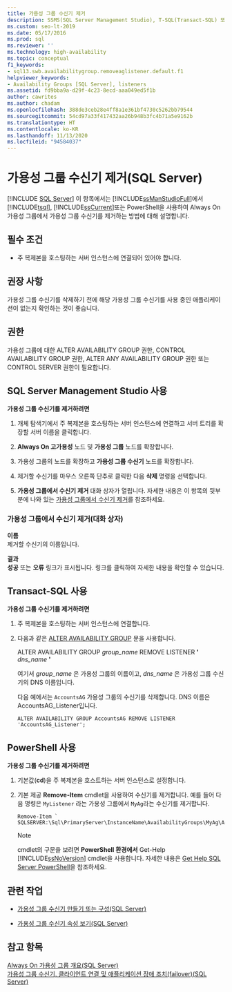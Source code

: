 ```yaml
---
title: 가용성 그룹 수신기 제거
description: SSMS(SQL Server Management Studio), T-SQL(Transact-SQL) 또는 SQL PowerShell을 사용하여 Always On 가용성 그룹 수신기를 제거하는 방법을 설명합니다.
ms.custom: seo-lt-2019
ms.date: 05/17/2016
ms.prod: sql
ms.reviewer: ''
ms.technology: high-availability
ms.topic: conceptual
f1_keywords:
- sql13.swb.availabilitygroup.removeaglistener.default.f1
helpviewer_keywords:
- Availability Groups [SQL Server], listeners
ms.assetid: fd9bba9a-d29f-4c23-8ecd-aaa049ed5f1b
author: cawrites
ms.author: chadam
ms.openlocfilehash: 388de3ceb28e4ff8a1e361bf4730c5262bb79544
ms.sourcegitcommit: 54cd97a33f417432aa26b948b3fc4b71a5e9162b
ms.translationtype: HT
ms.contentlocale: ko-KR
ms.lasthandoff: 11/13/2020
ms.locfileid: "94584037"
---
```

# <a name="remove-an-availability-group-listener-sql-server"></a>가용성 그룹 수신기 제거(SQL Server)
[!INCLUDE [SQL Server](../../../includes/applies-to-version/sqlserver.md)]
  이 항목에서는 [!INCLUDE[ssManStudioFull](../../../includes/ssmanstudiofull-md.md)]에서 [!INCLUDE[tsql](../../../includes/tsql-md.md)], [!INCLUDE[ssCurrent](../../../includes/sscurrent-md.md)]또는 PowerShell을 사용하여 Always On 가용성 그룹에서 가용성 그룹 수신기를 제거하는 방법에 대해 설명합니다.  
  
  
##  <a name="prerequisites"></a><a name="Prerequisites"></a> 필수 조건  
  
-   주 복제본을 호스팅하는 서버 인스턴스에 연결되어 있어야 합니다.  
  
##  <a name="recommendations"></a><a name="Recommendations"></a> 권장 사항  
 가용성 그룹 수신기를 삭제하기 전에 해당 가용성 그룹 수신기를 사용 중인 애플리케이션이 없는지 확인하는 것이 좋습니다.  
 
  
##  <a name="permissions"></a><a name="Permissions"></a> 권한  
 가용성 그룹에 대한 ALTER AVAILABILITY GROUP 권한, CONTROL AVAILABILITY GROUP 권한, ALTER ANY AVAILABILITY GROUP 권한 또는 CONTROL SERVER 권한이 필요합니다.  
  
##  <a name="using-sql-server-management-studio"></a><a name="SSMSProcedure"></a> SQL Server Management Studio 사용  
 **가용성 그룹 수신기를 제거하려면**  
  
1.  개체 탐색기에서 주 복제본을 호스팅하는 서버 인스턴스에 연결하고 서버 트리를 확장할 서버 이름을 클릭합니다.  
  
2.  **Always On 고가용성** 노드 및 **가용성 그룹** 노드를 확장합니다.  
  
3.  가용성 그룹의 노드를 확장하고 **가용성 그룹 수신기** 노드를 확장합니다.  
  
4.  제거할 수신기를 마우스 오른쪽 단추로 클릭한 다음 **삭제** 명령을 선택합니다.  
  
5.  **가용성 그룹에서 수신기 제거** 대화 상자가 열립니다. 자세한 내용은 이 항목의 뒷부분에 나와 있는 [가용성 그룹에서 수신기 제거](#AgListenerPropertiesDialog)를 참조하세요.  
  
###  <a name="remove-listener-from-availability-group-dialog-box"></a><a name="AgListenerPropertiesDialog"></a> 가용성 그룹에서 수신기 제거(대화 상자)  
 **이름**  
 제거할 수신기의 이름입니다.  
  
 **결과**  
 **성공** 또는 **오류** 링크가 표시됩니다. 링크를 클릭하여 자세한 내용을 확인할 수 있습니다.  
  
##  <a name="using-transact-sql"></a><a name="TsqlProcedure"></a> Transact-SQL 사용  
 **가용성 그룹 수신기를 제거하려면**  
  
1.  주 복제본을 호스팅하는 서버 인스턴스에 연결합니다.  
  
2.  다음과 같은 [ALTER AVAILABILITY GROUP](../../../t-sql/statements/alter-availability-group-transact-sql.md) 문을 사용합니다.  
  
     ALTER AVAILABILITY GROUP *group_name* REMOVE LISTENER **'** _dns_name_ **'**  
  
     여기서 *group_name* 은 가용성 그룹의 이름이고, *dns_name* 은 가용성 그룹 수신기의 DNS 이름입니다.  
  
     다음 예에서는 `AccountsAG` 가용성 그룹의 수신기를 삭제합니다. DNS 이름은 AccountsAG_Listener입니다.  
  
    ```  
    ALTER AVAILABILITY GROUP AccountsAG REMOVE LISTENER 'AccountsAG_Listener';  
    ```  
  
##  <a name="using-powershell"></a><a name="PowerShellProcedure"></a> PowerShell 사용  
 **가용성 그룹 수신기를 제거하려면**  
  
1.  기본값(**cd**)을 주 복제본을 호스트하는 서버 인스턴스로 설정합니다.  
  
2.  기본 제공 **Remove-Item** cmdlet을 사용하여 수신기를 제거합니다. 예를 들어 다음 명령은 `MyListener` 라는 가용성 그룹에서 `MyAg`라는 수신기를 제거합니다.  
  
    ```  
    Remove-Item `   
    SQLSERVER:\Sql\PrimaryServer\InstanceName\AvailabilityGroups\MyAg\AGListeners\MyListener  
    ```  
  
    > [!NOTE]  
    >  cmdlet의 구문을 보려면 **PowerShell 환경에서** Get-Help [!INCLUDE[ssNoVersion](../../../includes/ssnoversion-md.md)] cmdlet을 사용합니다. 자세한 내용은 [Get Help SQL Server PowerShell](../../../powershell/sql-server-powershell.md)을 참조하세요.  
  
##  <a name="related-tasks"></a><a name="RelatedTasks"></a> 관련 작업  
  
-   [가용성 그룹 수신기 만들기 또는 구성&#40;SQL Server&#41;](../../../database-engine/availability-groups/windows/create-or-configure-an-availability-group-listener-sql-server.md)  
  
-   [가용성 그룹 수신기 속성 보기&#40;SQL Server&#41;](../../../database-engine/availability-groups/windows/view-availability-group-listener-properties-sql-server.md)  
  
## <a name="see-also"></a>참고 항목  
 [Always On 가용성 그룹 개요&#40;SQL Server&#41;](../../../database-engine/availability-groups/windows/overview-of-always-on-availability-groups-sql-server.md)   
 [가용성 그룹 수신기, 클라이언트 연결 및 애플리케이션 장애 조치(failover)&#40;SQL Server&#41;](../../../database-engine/availability-groups/windows/listeners-client-connectivity-application-failover.md)  
  
